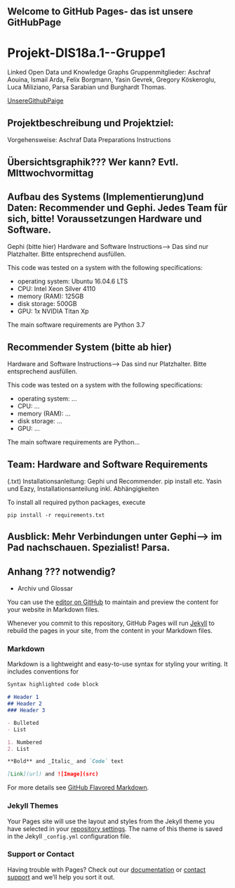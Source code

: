 ## Welcome to GitHub Pages- das ist unsere GitHubPage

# Projekt-DIS18a.1--Gruppe1
Linked Open Data und Knowledge Graphs
Gruppenmitglieder: Aschraf Aouina, Ismail Arda, Felix Borgmann, Yasin Gevrek, Gregory Köskeroglu, Luca Miliziano, Parsa Sarabian und Burghardt Thomas.

[UnsereGithubPaige](https://thpython.github.io/Projekt-DIS18a.1--Gruppe1/)
                    
## Projektbeschreibung und Projektziel:
Vorgehensweise: Aschraf 
Data Preparations Instructions
## Übersichtsgraphik??? Wer kann? Evtl. MIttwochvormittag



## Aufbau des Systems (Implementierung)und Daten: Recommender und Gephi. Jedes Team für sich, bitte! Voraussetzungen Hardware und Software.
Gephi (bitte hier)
Hardware and Software Instructions--> Das sind nur Platzhalter. Bitte entsprechend ausfüllen.

This code was tested on a system with the following specifications:

- operating system: Ubuntu 16.04.6 LTS
- CPU: Intel Xeon Silver 4110
- memory (RAM): 125GB
- disk storage: 500GB
- GPU: 1x NVIDIA Titan Xp

The main software requirements are Python 3.7


## Recommender System (bitte ab hier)

Hardware and Software Instructions--> Das sind nur Platzhalter. Bitte entsprechend ausfüllen.


This code was tested on a system with the following specifications:

- operating system: ...
- CPU: ...
- memory (RAM): ...
- disk storage: ...
- GPU: ...

The main software requirements are Python...



## Team: Hardware and Software Requirements
(.txt) Installationsanleitung: Gephi und Recommender. pip install etc. Yasin und Eazy, Installationsanteilung inkl. Abhängigkeiten

To install all required  python packages, execute
```
pip install -r requirements.txt
```


## Ausblick: Mehr Verbindungen unter Gephi--> im Pad nachschauen. Spezialist! Parsa.

## Anhang ??? notwendig?
  - Archiv und Glossar









You can use the [editor on GitHub](https://github.com/ThPython/Projekt-DIS18a.1--Gruppe1/edit/gh-pages/index.md) to maintain and preview the content for your website in Markdown files.

Whenever you commit to this repository, GitHub Pages will run [Jekyll](https://jekyllrb.com/) to rebuild the pages in your site, from the content in your Markdown files.

### Markdown

Markdown is a lightweight and easy-to-use syntax for styling your writing. It includes conventions for

```markdown
Syntax highlighted code block

# Header 1
## Header 2
### Header 3

- Bulleted
- List

1. Numbered
2. List

**Bold** and _Italic_ and `Code` text

[Link](url) and ![Image](src)
```

For more details see [GitHub Flavored Markdown](https://guides.github.com/features/mastering-markdown/).

### Jekyll Themes

Your Pages site will use the layout and styles from the Jekyll theme you have selected in your [repository settings](https://github.com/ThPython/Projekt-DIS18a.1--Gruppe1/settings/pages). The name of this theme is saved in the Jekyll `_config.yml` configuration file.

### Support or Contact

Having trouble with Pages? Check out our [documentation](https://docs.github.com/categories/github-pages-basics/) or [contact support](https://support.github.com/contact) and we’ll help you sort it out.
